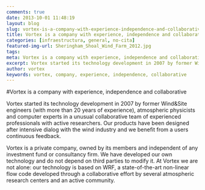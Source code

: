 ```yaml
---
comments: true
date: 2013-10-01 11:48:19
layout: blog
slug: vortex-is-a-company-with-experience-independence-and-collaborative
title: Vortex is a company with experience, independence and collaborative
categories: [infraestructura, general, no-cita]
featured-img-url: Sheringham_Shoal_Wind_Farm_2012.jpg
tags:
meta: Vortex is a company with experience, independence and collaborative
excerpt: Vortex started its technology development in 2007 by former Wind&Site engineers (with more than 20 years of experience)
author: vortex
keywords: vortex, company, experience, independence, collaborative
---
```


#Vortex is a company with experience, independence and collaborative

Vortex started its technology development in 2007 by former Wind&Site engineers (with more than 20 years of experience), atmospheric physicists and computer experts in a unusual collaborative team of experienced professionals with active researchers. Our products have been designed after intensive dialog with the wind industry and we benefit from a users continuous feedback.

Vortex is a private company, owned by its members and independent of any investment fund or consultancy firm. We have developed our own technology and do not depend on third parties to modify it. At Vortex we are not alone: our technology is based on WRF, a state-of-the-art non-linear flow code developed through a collaborative effort by several atmospheric research centers and an active community.